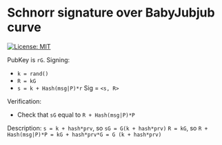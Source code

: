 # Schnorr signature over BabyJubjub curve

[![License: MIT](https://img.shields.io/badge/License-MIT-yellow.svg)](https://opensource.org/licenses/MIT)


PubKey is `rG`.
Signing:

- `k = rand()`
- `R = kG`
- `s = k + Hash(msg|P)*r`
Sig = `<s, R>`

Verification:
- Check that `sG` equal to `R + Hash(msg|P)*P`

Description:
`s = k + hash*prv`, so `sG = G(k + hash*prv)`
`R = kG`, so `R + Hash(msg|P)*P = kG + hash*prv*G = G (k + hash*prv)`
